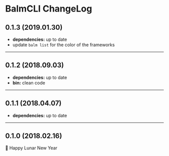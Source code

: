 # BalmCLI ChangeLog

## 0.1.3 (2019.01.30)

- **dependencies:** up to date
- update `balm list` for the color of the frameworks

---

## 0.1.2 (2018.09.03)

- **dependencies:** up to date
- **bin:** clean code

---

## 0.1.1 (2018.04.07)

- **dependencies:** up to date

---

## 0.1.0 (2018.02.16)

:tada: Happy Lunar New Year
